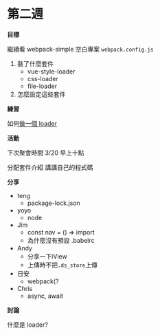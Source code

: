 # 第二週

**目標**

繼續看 webpack-simple 空白專案 `webpack.config.js`

1. 裝了什麼套件
	- vue-style-loader
	- css-loader
	- file-loader
2. 怎麼設定這些套件

**練習**

如何[做一個 loader](https://webpack.js.org/contribute/writing-a-loader/)

**活動**

下次聚會時間 3/20 早上十點

分配套件介紹
講講自己的程式碼

**分享**

- teng
    - package-lock.json
- yoyo
    - node
- Jim
    - const nav = () => import
    - 為什麼沒有預設 .babelrc
-   Andy
    -   分享一下iView
    -   上傳時不把`.ds_store`上傳
-   日安
    -   webpack(?
- Chris
    - async, await

**討論**

什麼是 loader?
